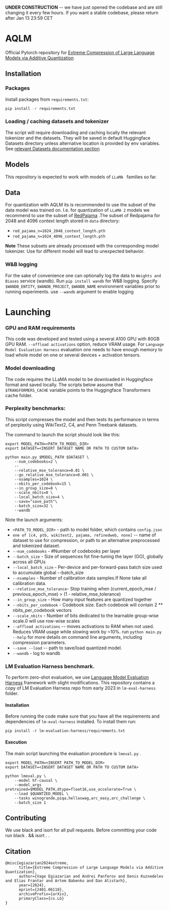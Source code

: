 **UNDER CONSTRUCTION** -- we have just opened the codebase and are still changing it every few hours. If you want a stable codebase, please return after Jan 13 23:59 CET
# AQLM
Official Pytorch repository for [Extreme Compression of Large Language Models via Additive Quantization](https://arxiv.org/pdf/2401.06118.pdf)

## Installation

### Packages

Install packages from `requirements.txt`:
```bash
pip install -r requirements.txt
```

### Loading / caching datasets and tokenizer

The script will require downloading and caching locally the relevant tokenizer and the datasets. 
They will be saved in default Huggingface Datasets directory unless alternative location is provided by env variables.
See [relevant Datasets documentation section](https://huggingface.co/docs/datasets/main/en/cache#cache-directory)
## Models

This repository is expected to work with models of `LLaMA ` families so far.

## Data

For quantization with AQLM its is recommended to use the subset of the data model 
was trained on. I.e. for quantization of `LLaMA 2` models we recommend to use the subset
of [RedPajama](https://huggingface.co/datasets/togethercomputer/RedPajama-Data-1T-Sample) .The subset of Redpajama for  2048 and 4096 context length stored in `data` directory: 
* `red_pajama_n=1024_2048_context_length.pth`
* `red_pajama_n=1024_4096_context_length.pth`
  
**Note** These subsets are already processed with the corresponding model tokenizer. Use for different model will lead to
unexpected behavior.

### W&B logging

For the sake of convenience one can optionally log the data to `Weights and Biases` service (wandb).
Run `pip install wandb` for W&B logging.
Specify `$WANDB_ENTITY`, `$WANDB_PROJECT`, `$WANDB_NAME` environment variables prior to running experiments. use `--wandb` argument to enable logging
# Launching

### GPU and RAM requirements
This code was developed and tested using a several A100 GPU with 80GB GPU RAM. 
`--offload activations` option, reduce VRAM usage.
For `Language Model Evaluation Harness` evaluation one needs to have enough memory to load whole model
on one or several devices + activation tensors.

### Model downloading
The code requires the LLaMA model to be downloaded in Huggingface format and saved locally. The scripts below assume that `$TRANSFORMERS_CACHE` variable points to the Huggingface Transformers cache folder.

### Perplexity benchmarks:
This script compresses the model and then tests its performance in terms of perplexity using WikiText2, C4, and Penn Treebank datasets. 

The command to launch the script should look like this: 

```
export MODEL_PATH=<PATH_TO_MODEL_DIR>
export DATASET=<INSERT DATASET NAME OR PATH TO CUSTOM DATA>

python main.py $MODEL_PATH $DATASET \
    --num_codebooks=2 \
    --
    --relative_mse_tolerance=0.01 \
    --go_relative_mse_tolerance=0.001 \
    --nsamples=1024 \  
    --nbits_per_codebook=15 \
    --in_group_size=8 \
    --scale_nbits=0 \
    --local_batch_size=4 \
    --save="save_path"\
    --batch_size=32 \
    --wandb
```

Note the launch arguments:
- `<PATH_TO_MODEL_DIR>` - path to model folder, which contains `config.json `
- `one of [c4, ptb, wikitext2, pajama, refinedweb, none]` -- name of dataset to use for compression, or path to an alternative preprocessed and tokenized dataset.
- `--num_codebooks` - #Number of codebooks per layer
- `--batch_size` - Size of sequences fot fine-tuning the layer (GO), globally across all GPUs
- `--local_batch_size` - Per-device and per-forward-pass batch size used to accumulate global --batch_size
- `--nsamples` - Number of calibration data samples.If None take all calibration data.
- `--relative_mse_tolerance`- Stop training when (current_epoch_mse / previous_epoch_mse) > (1 - relative_mse_tolerance)
- `--in_group_size` - How many input features are quantized together
- `--nbits_per_codebook` - Codebook size. Each codebook will contain 2 ** nbits_per_codebook vectors
-  `--scale_nbits` - Number of bits dedicated to the learnable group-wise scale.0 will use row-wise scales
- `--offload activations` -- moves activations to RAM when not used. Reduces VRAM usage while slowing work by ~10%. 
run `python main.py --help` for more details on command line arguments, including compression parameters.
- `--save --load` -- path to save/load quantized model.
- `--wandb` - log to wandb

### LM Evaluation Harness benchmark.

To perform zero-shot evaluation, we use [Language Model Evaluation Harness](https://github.com/EleutherAI/lm-evaluation-harness) framework with slight modifications. This repository contains a copy of LM Evaluation Harness repo from early 2023 in `lm-eval-harness` folder. 
#### Installation
Before running the code make sure that you have all the requirements and dependencies of `lm-eval-harness` installed. To install them run:
```
pip install -r lm-evaluation-harness/requirements.txt
```
#### Execution

The main script launching the evaluation procedure is `lmeval.py` .


```
export MODEL_PATH=<INSERT PATH_TO_MODEL_DIR>
export DATASET=<INSERT DATASET NAME OR PATH TO CUSTOM DATA>

python lmeval.py \
    --model hf-causal \
    --model_args pretrained=$MODEL_PATH,dtype=float16,use_accelerate=True \
    --load $QUANTZED_MODEL \
    --tasks winogrande,piqa,hellaswag,arc_easy,arc_challenge \
    --batch_size 1
```

## Contributing
We use black and isort for all pull requests. Before committing your code run black . && isort . .

## Citation
```
@misc{egiazarian2024extreme,
      title={Extreme Compression of Large Language Models via Additive Quantization}, 
      author={Vage Egiazarian and Andrei Panferov and Denis Kuznedelev and Elias Frantar and Artem Babenko and Dan Alistarh},
      year={2024},
      eprint={2401.06118},
      archivePrefix={arXiv},
      primaryClass={cs.LG}
}
```
